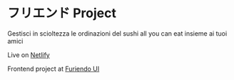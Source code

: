 # フリエンド Project

Gestisci in scioltezza le ordinazioni del sushi all you can eat insieme ai tuoi amici

Live on [Netlify](https://furiendo.netlify.app)

Frontend project at [Furiendo UI](https://github.com/MedaiP90/furiendo-ui)
